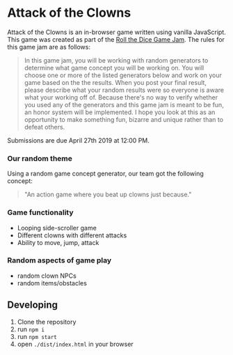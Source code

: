 # Attack of the Clowns

Attack of the Clowns is an in-browser game written using vanilla JavaScript. This game was created as part of the [Roll the Dice Game Jam](https://itch.io/jam/roll-the-dice-game-jam). The rules for this game jam are as follows:

> In this game jam, you will be working with random generators to determine what game concept you will be working on. You will choose one or more of the listed generators below and work on your game based on the the results. When you post your final result, please describe what your random results were so everyone is aware what your working off of. Because there's no way to verify whether you used any of the generators and this game jam is meant to be fun, an honor system will be implemented. I hope you look at this as an opportunity to make something fun, bizarre and unique rather than to defeat others.

Submissions are due April 27th 2019 at 12:00 PM. 

### Our random theme
Using a random game concept generator, our team got the following concept:

> "An action game where you beat up clowns just because."

### Game functionality
 - Looping side-scroller game
 - Different clowns with different attacks
 - Ability to move, jump, attack
 
### Random aspects of game play
 - random clown NPCs
 - random items/obstacles

## Developing
1. Clone the repository
1. run `npm i`
1. run `npm start`
1. open `./dist/index.html` in your browser